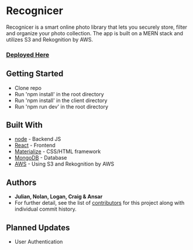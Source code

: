 # Recognicer

Recognicer is a smart online photo library that lets you securely store, filter and organize your photo collection. The app is built on a MERN stack and utilizes S3 and Rekognition by AWS.

### [Deployed Here](https://mighty-garden-76734.herokuapp.com/)

## Getting Started
- Clone repo
- Run 'npm install' in the root directory
- Run 'npm install' in the client directory
- Run 'npm run dev' in the root directory

## Built With
* [node](https://nodejs.org/en/) - Backend JS
* [React](https://reactjs.org/) - Frontend
* [Materialize](https://materializecss.com/) - CSS/HTML framework
* [MongoDB](https://www.mongodb.com/) - Database
* [AWS](https://aws.amazon.com/) - Using S3 and Rekognition by AWS

## Authors
* **Julian, Nolan, Logan, Craig & Ansar** 
* For further detail, see the list of [contributors](https://github.com/ansarkhan/Recognicer/graphs/contributors) for this project along with individual commit history.

## Planned Updates

* User Authentication
